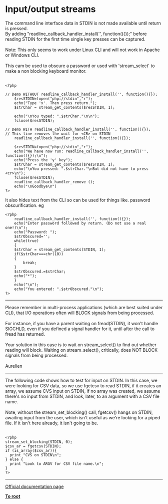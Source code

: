 # Input/output streams



The command line interface data in STDIN is not made available until return is pressed.<br>By adding "readline_callback_handler_install(&apos;&apos;, function(){});" before reading STDIN for the first time single key presses can be captured. <br><br>Note: This only seems to work under Linux CLI and will not work in Apache or Windows CLI.<br><br>This cam be used to obscure a password or used with &apos;stream_select&apos; to make a non blocking keyboard monitor.<br><br>

```
<?php

// Demo WITHOUT readline_callback_handler_install('', function(){});
    $resSTDIN=fopen("php://stdin","r");
    echo("Type 'x'. Then press return.");
    $strChar = stream_get_contents($resSTDIN, 1);

    echo("\nYou typed: ".$strChar."\n\n");
    fclose($resSTDIN);
    
// Demo WITH readline_callback_handler_install('', function(){});
// This line removes the wait for <CR> on STDIN
    readline_callback_handler_install('', function(){});
    
    $resSTDIN=fopen("php://stdin","r");
    echo("We have now run: readline_callback_handler_install('', function(){});\n");
    echo("Press the 'y' key");
    $strChar = stream_get_contents($resSTDIN, 1);
    echo("\nYou pressed: ".$strChar."\nBut did not have to press <cr>\n");
    fclose($resSTDIN);
    readline_callback_handler_remove ();
    echo("\nGoodbye\n")
?>
```


It also hides text from the CLI so can be used for things like. password obscurification. 
eg



```
<?php
    readline_callback_handler_install('', function(){});
    echo("Enter password followed by return. (Do not use a real one!)\n");
    echo("Password: ");
    $strObscured='';
    while(true)
    {
    $strChar = stream_get_contents(STDIN, 1);
    if($strChar===chr(10))
    {
        break;
    }
    $strObscured.=$strChar;
    echo("*");
    }
    echo("\n");
    echo("You entered: ".$strObscured."\n");
?>
```
  

---

Please remember in multi-process applications (which are best suited under CLI), that I/O operations often will BLOCK signals from being processed.<br><br>For instance, if you have a parent waiting on fread(STDIN), it won&apos;t handle SIGCHLD, even if you defined a signal handler for it, until after the call to fread has returned. <br><br>Your solution in this case is to wait on stream_select() to find out whether reading will block. Waiting on stream_select(), critically, does NOT BLOCK signals from being processed. <br><br>Aurelien  

---

The following code shows how to test for input on STDIN.  In this case, we were looking for CSV data, so we use fgetcsv to read STDIN, if it creates an array, we assume CVS input on STDIN, if no array was created, we assume there&apos;s no input from STDIN, and look, later, to an argument with a CSV file name.<br><br>Note, without the stream_set_blocking() call, fgetcsv() hangs on STDIN, awaiting input from the user, which isn&apos;t useful as we&apos;re looking for a piped file. If it isn&apos;t here already, it isn&apos;t going to be.<br><br>

```
<?php
stream_set_blocking(STDIN, 0);
$csv_ar = fgetcsv(STDIN);
if (is_array($csv_ar)){
  print "CVS on STDIN\n";
} else {
  print "Look to ARGV for CSV file name.\n";
}
?>
```
  

---

[Official documentation page](https://www.php.net/manual/en/features.commandline.io-streams.php)

**[To root](/README.md)**